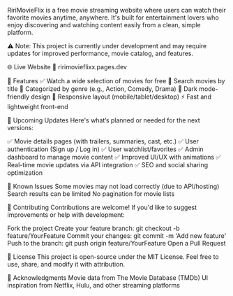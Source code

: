 RiriMovieFlix is a free movie streaming website where users can watch their favorite movies anytime, anywhere. It's built for entertainment lovers who enjoy discovering and watching content easily from a clean, simple platform.

⚠️ Note: This project is currently under development and may require updates for improved performance, movie catalog, and features.


🌐 Live Website
🔗 ririmovieflixx.pages.dev

🚀 Features
✅ Watch a wide selection of movies for free
🔎 Search movies by title
📁 Categorized by genre (e.g., Action, Comedy, Drama)
🌙 Dark mode-friendly design
📱 Responsive layout (mobile/tablet/desktop)
⚡ Fast and lightweight front-end


🔄 Upcoming Updates
Here's what’s planned or needed for the next versions:

✅ Movie details pages (with trailers, summaries, cast, etc.)
✅ User authentication (Sign up / Log in)
✅ User watchlist/favorites
✅ Admin dashboard to manage movie content
✅ Improved UI/UX with animations
✅ Real-time movie updates via API integration
✅ SEO and social sharing optimization



🐛 Known Issues
Some movies may not load correctly (due to API/hosting)
Search results can be limited
No pagination for movie lists



🤝 Contributing
Contributions are welcome! If you'd like to suggest improvements or help with development:

Fork the project
Create your feature branch: git checkout -b feature/YourFeature
Commit your changes: git commit -m 'Add new feature'
Push to the branch: git push origin feature/YourFeature
Open a Pull Request




📄 License
This project is open-source under the MIT License.
Feel free to use, share, and modify it with attribution.


🙏 Acknowledgments
Movie data from The Movie Database (TMDb)
UI inspiration from Netflix, Hulu, and other streaming platforms

